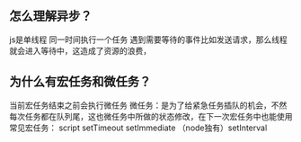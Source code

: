 ## 怎么理解异步？
js是单线程 同一时间执行一个任务 遇到需要等待的事件比如发送请求，那么线程就会进入等待中，这造成了资源的浪费，
## 为什么有宏任务和微任务？
当前宏任务结束之前会执行微任务
微任务：是为了给紧急任务插队的机会，不然每次任务都在队列尾，这也微任务中所做的状态修改，在下一次宏任务中也能使用
常见宏任务： script  setTimeout setImmediate （node独有）setInterval
## 